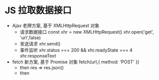 # JS 拉取数据接口

- Ajax 老牌方案, 基于 XMLHttpRequest 对象
   - 请求数据接口
      const xhr = new XMLHttpRequest()
      xhr.open('get', 'url',false)
   - 发送请求
      xhr.send()
   - 事件监听
      xhr.status === 200 && xhr.readyState === 4
      xhr.responseText
- fetch 新方案, 基于 Promise 对象
   fetch(url,{
    method: 'POST'
   })
   - then res => res.json()
   - then
